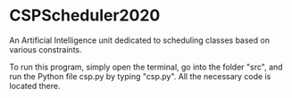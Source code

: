 # CSPScheduler2020
An Artificial Intelligence unit dedicated to scheduling classes based on various constraints. 

To run this program, simply open the terminal, go into the folder "src", and run the Python file csp.py by typing "csp.py". All the necessary code is located there. 
